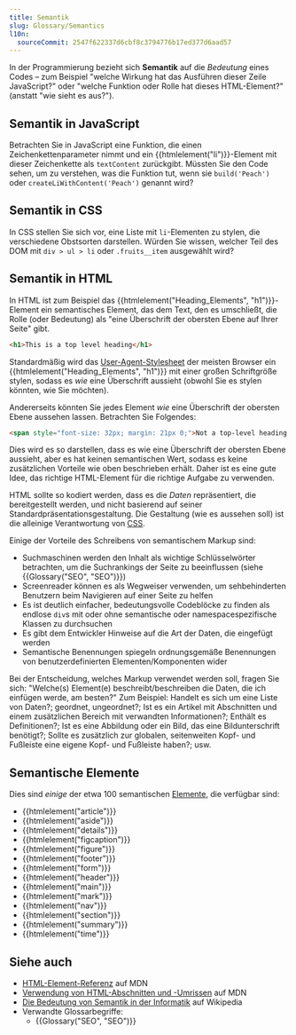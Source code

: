 ```yaml
---
title: Semantik
slug: Glossary/Semantics
l10n:
  sourceCommit: 2547f622337d6cbf8c3794776b17ed377d6aad57
---
```


In der Programmierung bezieht sich **Semantik** auf die _Bedeutung_ eines Codes – zum Beispiel "welche Wirkung hat das Ausführen dieser Zeile JavaScript?" oder "welche Funktion oder Rolle hat dieses HTML-Element?" (anstatt "wie sieht es aus?").

## Semantik in JavaScript

Betrachten Sie in JavaScript eine Funktion, die einen Zeichenkettenparameter nimmt und ein {{htmlelement("li")}}-Element mit dieser Zeichenkette als `textContent` zurückgibt. Müssten Sie den Code sehen, um zu verstehen, was die Funktion tut, wenn sie `build('Peach')` oder `createLiWithContent('Peach')` genannt wird?

## Semantik in CSS

In CSS stellen Sie sich vor, eine Liste mit `li`-Elementen zu stylen, die verschiedene Obstsorten darstellen. Würden Sie wissen, welcher Teil des DOM mit `div > ul > li` oder `.fruits__item` ausgewählt wird?

## Semantik in HTML

In HTML ist zum Beispiel das {{htmlelement("Heading_Elements", "h1")}}-Element ein semantisches Element, das dem Text, den es umschließt, die Rolle (oder Bedeutung) als "eine Überschrift der obersten Ebene auf Ihrer Seite" gibt.

```html
<h1>This is a top level heading</h1>
```

Standardmäßig wird das [User-Agent-Stylesheet](/de/docs/Web/CSS/CSS_cascade/Cascade#user-agent_stylesheets) der meisten Browser ein {{htmlelement("Heading_Elements", "h1")}} mit einer großen Schriftgröße stylen, sodass es _wie_ eine Überschrift aussieht (obwohl Sie es stylen könnten, wie Sie möchten).

Andererseits könnten Sie jedes Element _wie_ eine Überschrift der obersten Ebene aussehen lassen. Betrachten Sie Folgendes:

```html
<span style="font-size: 32px; margin: 21px 0;">Not a top-level heading!</span>
```

Dies wird es so darstellen, dass es wie eine Überschrift der obersten Ebene aussieht, aber es hat keinen semantischen Wert, sodass es keine zusätzlichen Vorteile wie oben beschrieben erhält. Daher ist es eine gute Idee, das richtige HTML-Element für die richtige Aufgabe zu verwenden.

HTML sollte so kodiert werden, dass es die _Daten_ repräsentiert, die bereitgestellt werden, und nicht basierend auf seiner Standardpräsentationsgestaltung. Die Gestaltung (wie es aussehen soll) ist die alleinige Verantwortung von [CSS](/de/docs/Web/CSS).

Einige der Vorteile des Schreibens von semantischem Markup sind:

- Suchmaschinen werden den Inhalt als wichtige Schlüsselwörter betrachten, um die Suchrankings der Seite zu beeinflussen (siehe {{Glossary("SEO", "SEO")}})
- Screenreader können es als Wegweiser verwenden, um sehbehinderten Benutzern beim Navigieren auf einer Seite zu helfen
- Es ist deutlich einfacher, bedeutungsvolle Codeblöcke zu finden als endlose `div`s mit oder ohne semantische oder namespacespezifische Klassen zu durchsuchen
- Es gibt dem Entwickler Hinweise auf die Art der Daten, die eingefügt werden
- Semantische Benennungen spiegeln ordnungsgemäße Benennungen von benutzerdefinierten Elementen/Komponenten wider

Bei der Entscheidung, welches Markup verwendet werden soll, fragen Sie sich: "Welche(s) Element(e) beschreibt/beschreiben die Daten, die ich einfügen werde, am besten?" Zum Beispiel: Handelt es sich um eine Liste von Daten?; geordnet, ungeordnet?; Ist es ein Artikel mit Abschnitten und einem zusätzlichen Bereich mit verwandten Informationen?; Enthält es Definitionen?; Ist es eine Abbildung oder ein Bild, das eine Bildunterschrift benötigt?; Sollte es zusätzlich zur globalen, seitenweiten Kopf- und Fußleiste eine eigene Kopf- und Fußleiste haben?; usw.

## Semantische Elemente

Dies sind _einige_ der etwa 100 semantischen [Elemente](/de/docs/Web/HTML/Reference/Elements), die verfügbar sind:

- {{htmlelement("article")}}
- {{htmlelement("aside")}}
- {{htmlelement("details")}}
- {{htmlelement("figcaption")}}
- {{htmlelement("figure")}}
- {{htmlelement("footer")}}
- {{htmlelement("form")}}
- {{htmlelement("header")}}
- {{htmlelement("main")}}
- {{htmlelement("mark")}}
- {{htmlelement("nav")}}
- {{htmlelement("section")}}
- {{htmlelement("summary")}}
- {{htmlelement("time")}}

## Siehe auch

- [HTML-Element-Referenz](/de/docs/Web/HTML/Reference/Elements#inline_text_semantics) auf MDN
- [Verwendung von HTML-Abschnitten und -Umrissen](/de/docs/Web/HTML/Reference/Elements/Heading_Elements#usage_notes) auf MDN
- [Die Bedeutung von Semantik in der Informatik](https://en.wikipedia.org/wiki/Semantics#Computer_science) auf Wikipedia
- Verwandte Glossarbegriffe:
  - {{Glossary("SEO", "SEO")}}
